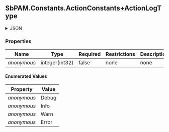 
<h2 id="tocS_SbPAM.Constants.ActionConstants+ActionLogType">SbPAM.Constants.ActionConstants+ActionLogType</h2>

<a id="schemasbpam.constants.actionconstants+actionlogtype"></a>
<a id="schema_SbPAM.Constants.ActionConstants+ActionLogType"></a>
<a id="tocSsbpam.constants.actionconstants+actionlogtype"></a>
<a id="tocssbpam.constants.actionconstants+actionlogtype"></a>

<details><summary>JSON</summary>


```json
"Debug"

```


</details>

### Properties

|Name|Type|Required|Restrictions|Description|
|---|---|---|---|---|
|*anonymous*|integer(int32)|false|none|none|

#### Enumerated Values

|Property|Value|
|---|---|
|*anonymous*|Debug|
|*anonymous*|Info|
|*anonymous*|Warn|
|*anonymous*|Error|


